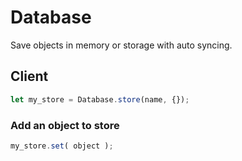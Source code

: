 # Database
Save objects in memory or storage with auto syncing.

## Client
```js
let my_store = Database.store(name, {});
```

### Add an object to store

```js
my_store.set( object );
```
